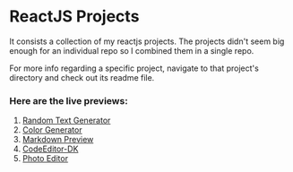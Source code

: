 # ReactJS Projects

It consists a collection of my reactjs projects. The projects didn't seem big enough for an individual repo so I combined them in a single repo.

For more info regarding a specific project, navigate to that project's directory and check out its readme file.

### Here are the live previews:

1. [Random Text Generator](https://randomtextgenerator-react-dk.netlify.app/)
2. [Color Generator](https://colorgenerator-react-dk.netlify.app/)
3. [Markdown Preview](https://markdownpreview-react-dk.netlify.app/)
4. [CodeEditor-DK](https://codeeditor-react-dk.netlify.app/)
5. [Photo Editor](https://photoeditor-react-dk.netlify.app/)
